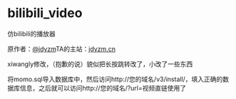 # bilibili_video

仿bilibili的播放器

原作者：<a href="https://github.com/zdyzm">@jdyzm</a>TA的主站：<a href="http://jdyzm.cn/">jdyzm.cn</a>

xiwangly修改，（抱歉的说）貌似把长按跳转改了，小改了一些东西

将momo.sql导入数据库中，然后访问http://您的域名/v3/install/，填入正确的数据库信息，之后就可以访问http://您的域名/?url=视频直链使用了